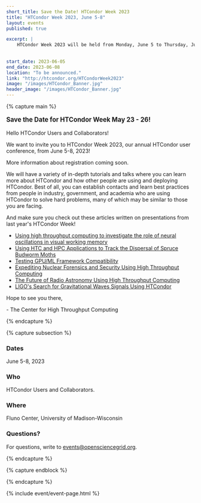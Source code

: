 ```yaml
---
short_title: Save the Date! HTCondor Week 2023 
title: "HTCondor Week 2023, June 5-8"
layout: events
published: true

excerpt: |
    HTCondor Week 2023 will be held from Monday, June 5 to Thursday, June 8 2023
    
    
start_date: 2023-06-05
end_date: 2023-06-08
location: "To be announced."
link: "http://htcondor.org/HTCondorWeek2023"
image: "/images/HTCondor_Banner.jpg"
header_image: "/images/HTCondor_Banner.jpg"
---
```


{% capture main %}

<p style="font-size: larger; font-weight: bold;">Save the Date for HTCondor Week May 23 - 26!</p>


Hello HTCondor Users and Collaborators!

We want to invite you to HTCondor Week 2023, our annual HTCondor user conference, from June 5-8, 2023!

More information about registration coming soon.

We will have a variety of in-depth tutorials and talks where you can learn more about HTCondor and how other people are using and deploying HTCondor. Best of all, you can establish contacts and learn best practices from people in industry, government, and academia who are using HTCondor to solve hard problems, many of which may be similar to those you are facing.

And make sure you check out these articles written on presentations from last year's HTCondor Week!
- [Using high throughput computing to investigate the role of neural oscillations in visual working memory](https://path-cc.io/news/2022-07-06-Fulvio/)
- [Using HTC and HPC Applications to Track the Dispersal of Spruce Budworm Moths](https://path-cc.io/news/2022-07-06-Garcia/)
- [Testing GPU/ML Framework Compatibility](https://path-cc.io/news/2022-07-06-Hiemstra/)
- [Expediting Nuclear Forensics and Security Using High Throughput Computing](https://path-cc.io/news/2022-07-06-Opotowsky/)
- [The Future of Radio Astronomy Using High Throughput Computing](https://path-cc.io/news/2022-07-12-Wilcots/)
- [LIGO's Search for Gravitational Waves Signals Using HTCondor](https://path-cc.io/news/2022-07-21-Messick/)

Hope to see you there,

\- The Center for High Throughput Computing

{% endcapture %}


{% capture subsection %}
### Dates

June 5-8, 2023

### Who

HTCondor Users and Collaborators.

### Where

Fluno Center, University of Madison-Wisconsin

### Questions?

For questions, write to <events@opensciencegrid.org>.

{% endcapture %}

{% capture endblock %}


{% endcapture %}

{% include event/event-page.html %}
